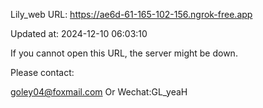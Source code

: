 Lily_web URL: https://ae6d-61-165-102-156.ngrok-free.app

Updated at: 2024-12-10 06:03:10

If you cannot open this URL, the server might be down.

Please contact: 

goley04@foxmail.com Or Wechat:GL_yeaH
